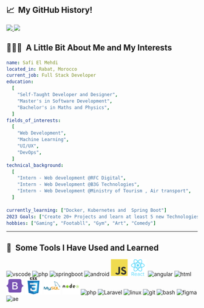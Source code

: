 <h2> 📈 &nbsp;My GitHub History!</h2>
<a href="https://github.com/SafiMehdi">
  <img height="100em" src="https://github-readme-stats.vercel.app/api?username=SafiMehdi&theme=noctis_minimus&show_icons=true" />
  <img height="100em" src="https://github-readme-stats.vercel.app/api/top-langs/?username=SafiMehdi&theme=noctis_minimus&layout=compact" />
</a>
<h2> 👨🏻‍💻 &nbsp;A Little Bit About Me and My Interests</h2>

```yaml
name: Safi El Mehdi
located_in: Rabat, Morocco
current_job: Full Stack Developer
education:
  [
    "Self-Taught Developer and Designer",
    "Master's in Software Development",
    "Bachelor's in Maths and Physics",
  ]
fields_of_interests:
  [
    "Web Development",
    "Machine Learning",
    "UI/UX",
    "DevOps",
  ]
technical_background:
  [
    "Intern - Web development @RFC Digital",
    "Intern - Web Development @B3G Technologies",
    "Intern - Web Development @Ministry of Tourism , Air transport",
  ]
  
currently_learning: ["Docker, Kubernetes and  Spring Boot"]
2023 Goals: ["Create 20+ Projects and learn at least 5 new Technologies."]
hobbies: ["Gaming", "Footabll", "Gym", "Art", "Comedy"]
```
  
---  
  
<h2> 🚀 &nbsp;Some Tools I Have Used and Learned</h2>

<p align="left">
  <img src="https://cdn.jsdelivr.net/gh/devicons/devicon/icons/vscode/vscode-original.svg" alt="vscode" width="45" height="45"/>
  <img src="https://cdn.jsdelivr.net/gh/devicons/devicon/icons/java/java-original.svg" alt="php" width="45" height="45"/>
  <img src="https://cdn.jsdelivr.net/gh/devicons/devicon/icons/spring/spring-original-wordmark.svg" alt="springboot" width="45" height="45"/>
  <img src="https://cdn.jsdelivr.net/gh/devicons/devicon/icons/androidstudio/androidstudio-original.svg" alt="android" width="45" height="45"/>
  <img src="https://raw.githubusercontent.com/devicons/devicon/master/icons/javascript/javascript-original.svg" alt="javascript" width="45" height="45" />
  <img src="https://raw.githubusercontent.com/devicons/devicon/master/icons/react/react-original-wordmark.svg" alt="react" width="45" height="45" />
  <img src="https://cdn.jsdelivr.net/gh/devicons/devicon/icons/angularjs/angularjs-original.svg" alt="angular" width="45" height="45"/>
  <img src="https://cdn.jsdelivr.net/gh/devicons/devicon/icons/html5/html5-original.svg" alt="html" width="45" height="45"/>
  <img src="https://raw.githubusercontent.com/devicons/devicon/master/icons/bootstrap/bootstrap-plain.svg" alt="bootstrap" width="45" height="45" />
  <img src="https://raw.githubusercontent.com/devicons/devicon/master/icons/css3/css3-original-wordmark.svg" alt="css3" width="45" height="45" />
  <img src="https://raw.githubusercontent.com/devicons/devicon/master/icons/mysql/mysql-original-wordmark.svg" alt="mysql" width="45" height="45" />
  <img src="https://raw.githubusercontent.com/devicons/devicon/master/icons/nodejs/nodejs-original-wordmark.svg" alt="nodejs" width="45" height="45" />
  <img src="https://cdn.jsdelivr.net/gh/devicons/devicon/icons/php/php-original.svg" alt="php" width="45" height="45"/>
  <img src="https://cdn.jsdelivr.net/gh/devicons/devicon/icons/laravel/laravel-plain-wordmark.svg" alt="Laravel" width="45" height="45"/>
  <img src="https://cdn.jsdelivr.net/gh/devicons/devicon/icons/linux/linux-original.svg" alt="linux" width="45" height="45"/>       
  <img src="https://cdn.jsdelivr.net/gh/devicons/devicon/icons/git/git-original.svg" alt="git" width="45" height="45"/>
  <img src="https://cdn.jsdelivr.net/gh/devicons/devicon/icons/bash/bash-original.svg" alt="bash" width="45" height="45"/>
  <img src="https://cdn.jsdelivr.net/gh/devicons/devicon/icons/figma/figma-original.svg" alt="figma" width="45" height="45"/>
   <img src="https://cdn.jsdelivr.net/gh/devicons/devicon/icons/aftereffects/aftereffects-original.svg" alt="ae" width="45" height="45"/>
</p>
